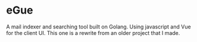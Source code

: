 # eGue
A mail indexer and searching tool built on Golang. Using javascript and Vue for the client UI. This one is a rewrite from an older project that I made.
